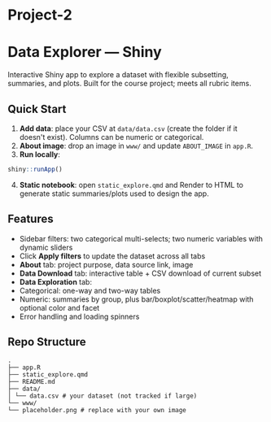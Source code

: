 # Project-2

# Data Explorer — Shiny


Interactive Shiny app to explore a dataset with flexible subsetting, summaries, and plots. Built for the course project; meets all rubric items.


## Quick Start


1. **Add data**: place your CSV at `data/data.csv` (create the folder if it doesn't exist). Columns can be numeric or categorical.
2. **About image**: drop an image in `www/` and update `ABOUT_IMAGE` in `app.R`.
3. **Run locally**:
```r
shiny::runApp()
```
4. **Static notebook**: open `static_explore.qmd` and Render to HTML to generate static summaries/plots used to design the app.


## Features
- Sidebar filters: two categorical multi-selects; two numeric variables with dynamic sliders
- Click **Apply filters** to update the dataset across all tabs
- **About** tab: project purpose, data source link, image
- **Data Download** tab: interactive table + CSV download of current subset
- **Data Exploration** tab:
- Categorical: one-way and two-way tables
- Numeric: summaries by group, plus bar/boxplot/scatter/heatmap with optional color and facet
- Error handling and loading spinners


## Repo Structure
```
.
├── app.R
├── static_explore.qmd
├── README.md
├── data/
│ └── data.csv # your dataset (not tracked if large)
└── www/
└── placeholder.png # replace with your own image
